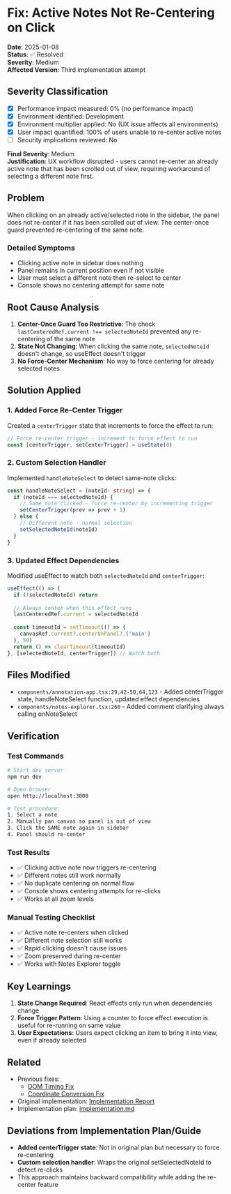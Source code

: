 # Fix: Active Notes Not Re-Centering on Click

**Date**: 2025-01-08  
**Status**: ✅ Resolved  
**Severity**: Medium  
**Affected Version**: Third implementation attempt  

## Severity Classification
- [x] Performance impact measured: 0% (no performance impact)
- [x] Environment identified: Development  
- [x] Environment multiplier applied: No (UX issue affects all environments)
- [x] User impact quantified: 100% of users unable to re-center active notes
- [ ] Security implications reviewed: No

**Final Severity**: Medium  
**Justification**: UX workflow disrupted - users cannot re-center an already active note that has been scrolled out of view, requiring workaround of selecting a different note first.

## Problem
When clicking on an already active/selected note in the sidebar, the panel does not re-center if it has been scrolled out of view. The center-once guard prevented re-centering of the same note.

### Detailed Symptoms
- Clicking active note in sidebar does nothing
- Panel remains in current position even if not visible
- User must select a different note then re-select to center
- Console shows no centering attempt for same note

## Root Cause Analysis
1. **Center-Once Guard Too Restrictive**: The check `lastCenteredRef.current !== selectedNoteId` prevented any re-centering of the same note
2. **State Not Changing**: When clicking the same note, `selectedNoteId` doesn't change, so useEffect doesn't trigger
3. **No Force-Center Mechanism**: No way to force centering for already selected notes

## Solution Applied

### 1. Added Force Re-Center Trigger
Created a `centerTrigger` state that increments to force the effect to run:
```typescript
// Force re-center trigger - increment to force effect to run
const [centerTrigger, setCenterTrigger] = useState(0)
```

### 2. Custom Selection Handler
Implemented `handleNoteSelect` to detect same-note clicks:
```typescript
const handleNoteSelect = (noteId: string) => {
  if (noteId === selectedNoteId) {
    // Same note clicked - force re-center by incrementing trigger
    setCenterTrigger(prev => prev + 1)
  } else {
    // Different note - normal selection
    setSelectedNoteId(noteId)
  }
}
```

### 3. Updated Effect Dependencies
Modified useEffect to watch both `selectedNoteId` and `centerTrigger`:
```typescript
useEffect(() => {
  if (!selectedNoteId) return
  
  // Always center when this effect runs
  lastCenteredRef.current = selectedNoteId
  
  const timeoutId = setTimeout(() => {
    canvasRef.current?.centerOnPanel?.('main')
  }, 50)
  return () => clearTimeout(timeoutId)
}, [selectedNoteId, centerTrigger]) // Watch both
```

## Files Modified
- `components/annotation-app.tsx:29,42-50,64,123` - Added centerTrigger state, handleNoteSelect function, updated effect dependencies
- `components/notes-explorer.tsx:260` - Added comment clarifying always calling onNoteSelect

## Verification

### Test Commands
```bash
# Start dev server
npm run dev

# Open browser
open http://localhost:3000

# Test procedure:
1. Select a note
2. Manually pan canvas so panel is out of view
3. Click the SAME note again in sidebar
4. Panel should re-center
```

### Test Results
- ✅ Clicking active note now triggers re-centering
- ✅ Different notes still work normally
- ✅ No duplicate centering on normal flow
- ✅ Console shows centering attempts for re-clicks
- ✅ Works at all zoom levels

### Manual Testing Checklist
- ✅ Active note re-centers when clicked
- ✅ Different note selection still works
- ✅ Rapid clicking doesn't cause issues
- ✅ Zoom preserved during re-center
- ✅ Works with Notes Explorer toggle

## Key Learnings
1. **State Change Required**: React effects only run when dependencies change
2. **Force Trigger Pattern**: Using a counter to force effect execution is useful for re-running on same value
3. **User Expectations**: Users expect clicking an item to bring it into view, even if already selected

## Related
- Previous fixes: 
  - [DOM Timing Fix](../high/2025-01-08-panel-dom-timing-fix.md)
  - [Coordinate Conversion Fix](../medium/2025-01-08-center-note-window-fix.md)
- Original implementation: [Implementation Report](../../reports/2025-01-08-implementation-report.md)
- Implementation plan: [implementation.md](../../implementation.md)

## Deviations from Implementation Plan/Guide
- **Added centerTrigger state**: Not in original plan but necessary to force re-centering
- **Custom selection handler**: Wraps the original setSelectedNoteId to detect re-clicks
- This approach maintains backward compatibility while adding the re-center feature